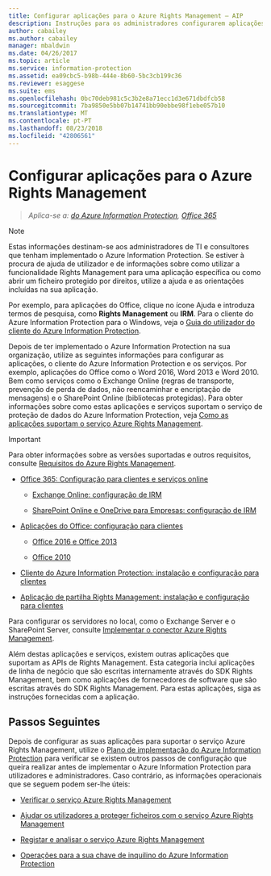 ```yaml
---
title: Configurar aplicações para o Azure Rights Management – AIP
description: Instruções para os administradores configurarem aplicações e serviços para suportar o serviço de proteção do Azure Rights Management para o Azure Information Protection. Por exemplo, aplicações do Office como o Word 2013 e o Word 2010, bem como serviços como o Exchange Online (regras de transporte, prevenção de perda de dados, não reencaminhar e encriptação de mensagens) e o SharePoint Online (bibliotecas protegidas).
author: cabailey
ms.author: cabailey
manager: mbaldwin
ms.date: 04/26/2017
ms.topic: article
ms.service: information-protection
ms.assetid: ea09cbc5-b98b-444e-8b60-5bc3cb199c36
ms.reviewer: esaggese
ms.suite: ems
ms.openlocfilehash: 0bc70deb981c5c3b2e8a71ecc1d3e671dbdfcb58
ms.sourcegitcommit: 7ba9850e5bb07b14741bb90ebbe98f1ebe057b10
ms.translationtype: MT
ms.contentlocale: pt-PT
ms.lasthandoff: 08/23/2018
ms.locfileid: "42806561"
---
```

# <a name="configuring-applications-for-azure-rights-management"></a>Configurar aplicações para o Azure Rights Management

>*Aplica-se a: [do Azure Information Protection](https://azure.microsoft.com/pricing/details/information-protection), [Office 365](http://download.microsoft.com/download/E/C/F/ECF42E71-4EC0-48FF-AA00-577AC14D5B5C/Azure_Information_Protection_licensing_datasheet_EN-US.pdf)*

> [!NOTE]
> Estas informações destinam-se aos administradores de TI e consultores que tenham implementado o Azure Information Protection. Se estiver à procura de ajuda de utilizador e de informações sobre como utilizar a funcionalidade Rights Management para uma aplicação específica ou como abrir um ficheiro protegido por direitos, utilize a ajuda e as orientações incluídas na sua aplicação.
>
> Por exemplo, para aplicações do Office, clique no ícone Ajuda e introduza termos de pesquisa, como **Rights Management** ou **IRM**. Para o cliente do Azure Information Protection para o Windows, veja o [Guia do utilizador do cliente do Azure Information Protection](./rms-client/client-user-guide.md).

Depois de ter implementado o Azure Information Protection na sua organização, utilize as seguintes informações para configurar as aplicações, o cliente do Azure Information Protection e os serviços. Por exemplo, aplicações do Office como o Word 2016, Word 2013 e Word 2010. Bem como serviços como o Exchange Online (regras de transporte, prevenção de perda de dados, não reencaminhar e encriptação de mensagens) e o SharePoint Online (bibliotecas protegidas). Para obter informações sobre como estas aplicações e serviços suportam o serviço de proteção de dados do Azure Information Protection, veja [Como as aplicações suportam o serviço Azure Rights Management](applications-support.md).

> [!IMPORTANT]
> Para obter informações sobre as versões suportadas e outros requisitos, consulte [Requisitos do Azure Rights Management](requirements.md).

-   [Office 365: Configuração para clientes e serviços online](configure-office365.md)

    -   [Exchange Online: configuração de IRM](configure-office365.md#exchange-online-irm-configuration)

    -   [SharePoint Online e OneDrive para Empresas: configuração de IRM](configure-office365.md#sharepoint-online-and-onedrive-for-business-irm-configuration)

- [Aplicações do Office: configuração para clientes](configure-office-apps.md)

    -   [Office 2016 e Office 2013](configure-office-apps.md#office-2016-and-office-2013)

    -   [Office 2010](configure-office-apps.md#office-2010)

-   [Cliente do Azure Information Protection: instalação e configuração para clientes](configure-sharing-app.md)

-   [Aplicação de partilha Rights Management: instalação e configuração para clientes](configure-sharing-app.md)


Para configurar os servidores no local, como o Exchange Server e o SharePoint Server, consulte [Implementar o conector Azure Rights Management](deploy-rms-connector.md).

Além destas aplicações e serviços, existem outras aplicações que suportam as APIs de Rights Management. Esta categoria inclui aplicações de linha de negócio que são escritas internamente através do SDK Rights Management, bem como aplicações de fornecedores de software que são escritas através do SDK Rights Management. Para estas aplicações, siga as instruções fornecidas com a aplicação.

## <a name="next-steps"></a>Passos Seguintes
Depois de configurar as suas aplicações para suportar o serviço Azure Rights Management, utilize o [Plano de implementação do Azure Information Protection](deployment-roadmap.md) para verificar se existem outros passos de configuração que queira realizar antes de implementar o Azure Information Protection para utilizadores e administradores. Caso contrário, as informações operacionais que se seguem podem ser-lhe úteis:

- [Verificar o serviço Azure Rights Management](verify.md)

- [Ajudar os utilizadores a proteger ficheiros com o serviço Azure Rights Management](help-users.md)

- [Registar e analisar o serviço Azure Rights Management](log-analyze-usage.md)

- [Operações para a sua chave de inquilino do Azure Information Protection](operations-tenant-key.md)


